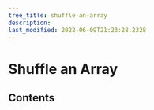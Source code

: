 ```yaml
---
tree_title: shuffle-an-array
description: 
last_modified: 2022-06-09T21:23:28.2328
---
```


# Shuffle an Array

## Contents
